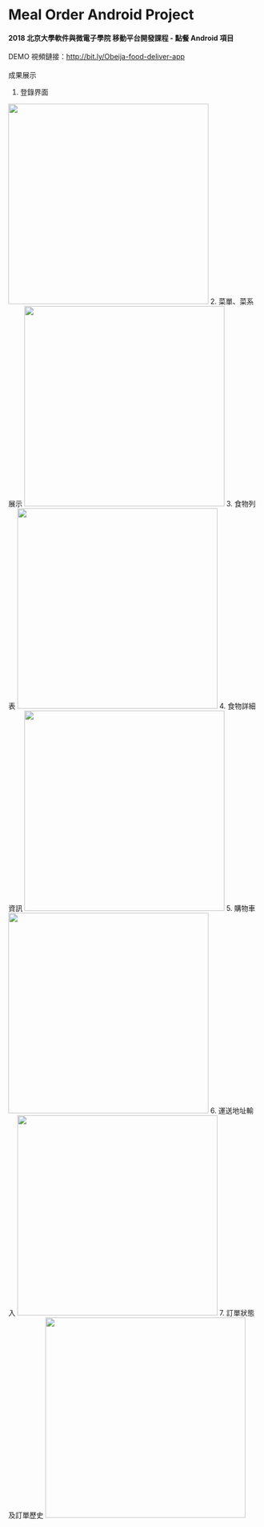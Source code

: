 # Meal Order Android Project
**2018 北京大學軟件與微電子學院 移動平台開發課程 - 點餐 Android 項目**
<br><br>
DEMO 視頻鏈接：http://bit.ly/Obeija-food-deliver-app
<br><br>
成果展示

1. 登錄界面
<img src="http://35.200.105.78/wxmini/login.png" width="400">
2. 菜單、菜系展示
<img src="http://35.200.105.78/wxmini/menu.png" width="400">
3. 食物列表
<img src="http://35.200.105.78/wxmini/food-list.png" width="400">
4. 食物詳細資訊
<img src="http://35.200.105.78/wxmini/product-detail.png" width="400">
5. 購物車
<img src="http://35.200.105.78/wxmini/checkout.png" width="400">
6. 運送地址輸入
<img src="http://35.200.105.78/wxmini/enter-address.png" width="400">
7. 訂單狀態及訂單歷史
<img src="http://35.200.105.78/wxmini/order-history.png" width="400">


